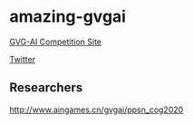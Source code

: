 # amazing-gvgai

[GVG-AI Competition Site](http://www.gvgai.net/)

[Twitter](https://twitter.com/gvgai)

## Researchers
http://www.aingames.cn/gvgai/ppsn_cog2020

